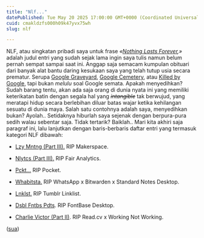 ```yaml
---
title: "Nlf..."
datePublished: Tue May 20 2025 17:00:00 GMT+0000 (Coordinated Universal Time)
cuid: cmakldzfs000h09k47yvx75wh
slug: nlf

---
```


NLF, atau singkatan pribadi saya untuk frase *«*[*Nothing Lasts Forever*](https://blog.sua.ist/series/nothing-lasts-forever)*,»* adalah judul entri yang sudah sejak lama ingin saya tulis namun belum pernah sempat sampai saat ini. Anggap saja semacam kumpulan obituari dari banyak alat bantu daring kesukaan saya yang telah tutup usia secara prematur. Serupa [Google Graveyard](http://www.googlegraveyard.com/), [Google Cemetery](https://gcemetery.co/), atau [Killed by Google](https://killedbygoogle.com/), tapi bukan *melulu* soal Google semata. Apakah menyedihkan? Sudah barang tentu, akan ada saja orang di dunia nyata ini yang memiliki keterikatan batin dengan segala hal yang *<s>intangible</s>* tak berwujud, yang meratapi hidup secara berlebihan diluar batas wajar ketika kehilangan sesuatu di dunia maya. Salah satu contohnya adalah saya, menyedihkan bukan? Ayolah.. Setidaknya hiburlah saya sejenak dengan berpura-pura sedih walau sebentar saja. Tidak tertarik? Baiklah.. Mari kita akhiri saja paragraf ini, lalu lanjutkan dengan baris-berbaris daftar entri yang termasuk kategori NLF dibawah:

* [Lzy Mntng (Part III).](https://blog.sua.ist/lzy-mntng-part-iii) RIP Makerspace.
    
* [Nlytcs (Part III).](https://blog.sua.ist/nlytcs-part-iii) RIP Fair Analytics.
    
* [Pckt...](https://blog.sua.ist/pckt) RIP Pocket.
    
* [Whabitsta.](https://blog.sua.ist/whabitsta) RIP WhatsApp x Bitwarden x Standard Notes Desktop.
    
* [Lnklst.](https://blog.sua.ist/lnklst) RIP Tumblr Linklist.
    
* [Dsbl Fntbs Pdts](https://blog.sua.ist/dsbl-fntbs-pdts). RIP FontBase Desktop.
    
* [Charlie Victor (Part II)](https://blog.sua.ist/charlie-victor-part-ii). RIP Read.cv x Working Not Working.
    

([sua](https://sua.ist))